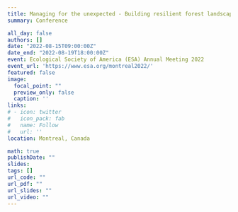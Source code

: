 ```yaml
---
title: Managing for the unexpected - Building resilient forest landscapes to cope with global change
summary: Conference 

all_day: false
authors: []
date: "2022-08-15T09:00:00Z"
date_end: "2022-08-19T18:00:00Z"
event: Ecological Society of America (ESA) Annual Meeting 2022
event_url: 'https://www.esa.org/montreal2022/'
featured: false
image:
  focal_point: ""
  preview_only: false
  caption: ''
links:
# - icon: twitter
#   icon_pack: fab
#   name: Follow
#   url: ''
location: Montreal, Canada

math: true
publishDate: ""
slides: 
tags: []
url_code: ""
url_pdf: ""
url_slides: ""
url_video: ""
---
```

